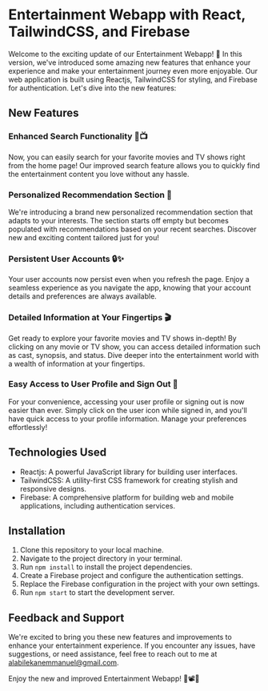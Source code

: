 # Entertainment Webapp with React, TailwindCSS, and Firebase

Welcome to the exciting update of our Entertainment Webapp! 🚀 In this version, we've introduced some amazing new features that enhance your experience and make your entertainment journey even more enjoyable. Our web application is built using Reactjs, TailwindCSS for styling, and Firebase for authentication. Let's dive into the new features:

## New Features

### Enhanced Search Functionality 🎥📺

Now, you can easily search for your favorite movies and TV shows right from the home page! Our improved search feature allows you to quickly find the entertainment content you love without any hassle.

### Personalized Recommendation Section 🌟

We're introducing a brand new personalized recommendation section that adapts to your interests. The section starts off empty but becomes populated with recommendations based on your recent searches. Discover new and exciting content tailored just for you!

### Persistent User Accounts 🔒✨

Your user accounts now persist even when you refresh the page. Enjoy a seamless experience as you navigate the app, knowing that your account details and preferences are always available.

### Detailed Information at Your Fingertips 🎬

Get ready to explore your favorite movies and TV shows in-depth! By clicking on any movie or TV show, you can access detailed information such as cast, synopsis, and status. Dive deeper into the entertainment world with a wealth of information at your fingertips.

### Easy Access to User Profile and Sign Out 👤

For your convenience, accessing your user profile or signing out is now easier than ever. Simply click on the user icon while signed in, and you'll have quick access to your profile information. Manage your preferences effortlessly!

## Technologies Used

- Reactjs: A powerful JavaScript library for building user interfaces.
- TailwindCSS: A utility-first CSS framework for creating stylish and responsive designs.
- Firebase: A comprehensive platform for building web and mobile applications, including authentication services.

## Installation

1. Clone this repository to your local machine.
2. Navigate to the project directory in your terminal.
3. Run `npm install` to install the project dependencies.
4. Create a Firebase project and configure the authentication settings.
5. Replace the Firebase configuration in the project with your own settings.
6. Run `npm start` to start the development server.

## Feedback and Support

We're excited to bring you these new features and improvements to enhance your entertainment experience. If you encounter any issues, have suggestions, or need assistance, feel free to reach out to me at alabilekanemmanuel@gmail.com.

Enjoy the new and improved Entertainment Webapp! 🎉📽️🍿
